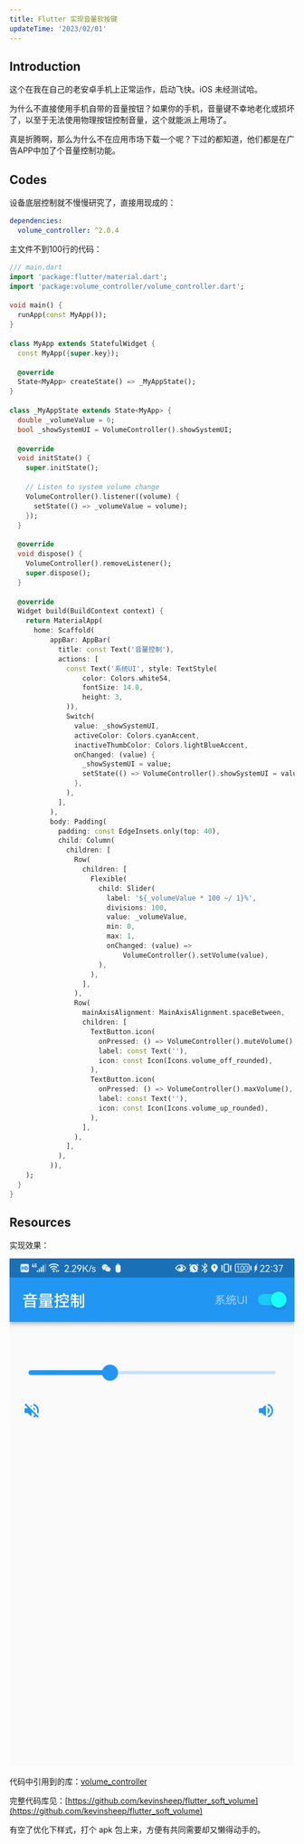 ```yaml
---
title: Flutter 实现音量软按键
updateTime: '2023/02/01'
---
```


## Introduction

这个在我在自己的老安卓手机上正常运作，启动飞快。iOS 未经测试哈。

为什么不直接使用手机自带的音量按钮？如果你的手机，音量键不幸地老化或损坏了，以至于无法使用物理按钮控制音量，这个就能派上用场了。

真是折腾啊，那么为什么不在应用市场下载一个呢？下过的都知道，他们都是在广告APP中加了个音量控制功能。

## Codes

设备底层控制就不慢慢研究了，直接用现成的：

```yaml
dependencies:
  volume_controller: ^2.0.4
```

主文件不到100行的代码：

```dart
/// main.dart
import 'package:flutter/material.dart';
import 'package:volume_controller/volume_controller.dart';

void main() {
  runApp(const MyApp());
}

class MyApp extends StatefulWidget {
  const MyApp({super.key});

  @override
  State<MyApp> createState() => _MyAppState();
}

class _MyAppState extends State<MyApp> {
  double _volumeValue = 0;
  bool _showSystemUI = VolumeController().showSystemUI;

  @override
  void initState() {
    super.initState();

    // Listen to system volume change
    VolumeController().listener((volume) {
      setState(() => _volumeValue = volume);
    });
  }

  @override
  void dispose() {
    VolumeController().removeListener();
    super.dispose();
  }

  @override
  Widget build(BuildContext context) {
    return MaterialApp(
      home: Scaffold(
          appBar: AppBar(
            title: const Text('音量控制'),
            actions: [
              const Text('系统UI', style: TextStyle(
                  color: Colors.white54,
                  fontSize: 14.0,
                  height: 3,
              )),
              Switch(
                value: _showSystemUI,
                activeColor: Colors.cyanAccent,
                inactiveThumbColor: Colors.lightBlueAccent,
                onChanged: (value) {
                  _showSystemUI = value;
                  setState(() => VolumeController().showSystemUI = value);
                },
              ),
            ],
          ),
          body: Padding(
            padding: const EdgeInsets.only(top: 40),
            child: Column(
              children: [
                Row(
                  children: [
                    Flexible(
                      child: Slider(
                        label: '${_volumeValue * 100 ~/ 1}%',
                        divisions: 100,
                        value: _volumeValue,
                        min: 0,
                        max: 1,
                        onChanged: (value) =>
                            VolumeController().setVolume(value),
                      ),
                    ),
                  ],
                ),
                Row(
                  mainAxisAlignment: MainAxisAlignment.spaceBetween,
                  children: [
                    TextButton.icon(
                      onPressed: () => VolumeController().muteVolume(),
                      label: const Text(''),
                      icon: const Icon(Icons.volume_off_rounded),
                    ),
                    TextButton.icon(
                      onPressed: () => VolumeController().maxVolume(),
                      label: const Text(''),
                      icon: const Icon(Icons.volume_up_rounded),
                    ),
                  ],
                ),
              ],
            ),
          )),
    );
  }
}
```

## Resources

实现效果：

![soft_volumn.jpg](../public/assets/docs/soft_volumn.jpg)

代码中引用到的库：[volume_controller](https://pub.dev/packages/volume_controller)

完整代码库见：[https://github.com/kevinsheep/flutter_soft_volume](https://github.com/kevinsheep/flutter_soft_volume)

有空了优化下样式，打个 apk 包上来，方便有共同需要却又懒得动手的。